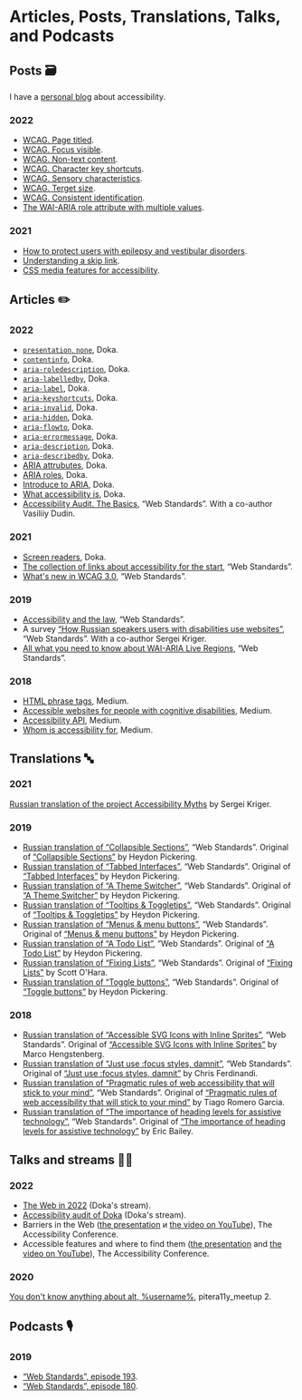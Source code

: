 # Articles, Posts, Translations, Talks, and Podcasts

## Posts 🗃️

I have a [personal blog](https://tatiana-fokina-blog.ru) about accessibility.

### 2022

- [WCAG. Page titled](https://tatiana-fokina-blog.ru/posts/wcag-page-titled/).
- [WCAG. Focus visible](https://tatiana-fokina-blog.ru/posts/wcag-focus-visible/).
- [WCAG. Non-text content](https://tatiana-fokina-blog.ru/posts/wcag-non-text-content/).
- [WCAG. Character key shortcuts](https://tatiana-fokina-blog.ru/posts/wcag-character-key/).
- [WCAG. Sensory characteristics](https://tatiana-fokina-blog.ru/posts/wcag-sensory-characteristics/).
- [WCAG. Terget size](https://tatiana-fokina-blog.ru/posts/wcag-target-size/).
- [WCAG. Consistent identification](https://tatiana-fokina-blog.ru/posts/wcag-consistent-identification/).
- [The WAI-ARIA role attribute with multiple values](https://tatiana-fokina-blog.ru/posts/aria-attribute-role-with-multiple-values/).

### 2021

- [How to protect users with epilepsy and vestibular disorders](https://tatiana-fokina-blog.ru/posts/how-to-protect-users-with-epilepsy-and-vd/).
- [Understanding a skip link](https://tatiana-fokina-blog.ru/posts/understanding-a-skip-link/).
- [CSS media features for accessibility](https://tatiana-fokina-blog.ru/posts/css-media-features-for-a11y/).

## Articles ✏️

### 2022

- [`presentation`, `none`](https://doka.guide/a11y/role-presentation-none/), Doka.
- [`contentinfo`](https://doka.guide/a11y/role-contentinfo/), Doka.
- [`aria-roledescription`](https://doka.guide/a11y/aria-roledescription/), Doka.
- [`aria-labelledby`](https://doka.guide/a11y/aria-labelledby/), Doka.
- [`aria-label`](https://doka.guide/a11y/aria-label/), Doka.
- [`aria-keyshortcuts`](https://doka.guide/a11y/aria-keyshortcuts/), Doka.
- [`aria-invalid`](https://doka.guide/a11y/aria-invalid/), Doka.
- [`aria-hidden`](https://doka.guide/a11y/aria-hidden/), Doka.
- [`aria-flowto`](https://doka.guide/a11y/aria-flowto/), Doka.
- [`aria-errormessage`](https://doka.guide/a11y/aria-errormessage/), Doka.
- [`aria-description`](https://doka.guide/a11y/aria-description/), Doka.
- [`aria-describedby`](https://doka.guide/a11y/aria-describedby/), Doka.
- [ARIA attrubutes](https://doka.guide/a11y/aria-attrs/), Doka.
- [ARIA roles](https://doka.guide/a11y/aria-roles/), Doka.
- [Introduce to ARIA](https://doka.guide/a11y/aria-intro/), Doka.
- [What accessibility is](https://doka.guide/a11y/chto-takoe-a11y/), Doka.
- [Accessibility Audit. The Basics](https://web-standards.ru/articles/a11y-audit-basics/), “Web Standards”. With a co-author Vasiliiy Dudin.

### 2021

- [Screen readers](https://doka.guide/html/screenreaders/), Doka.
- [The collection of links about accessibility for the start](https://web-standards.ru/articles/a11y-links/), “Web Standards”.
- [What's new in WCAG 3.0](https://web-standards.ru/articles/wcag3-changes/), “Web Standards”.

### 2019

- [Accessibility and the law](https://web-standards.ru/articles/a11y-and-law/), “Web Standards”.
- A survey [“How Russian speakers users with disabilities use websites”](https://web-standards.ru/articles/a11y-poll-2019/), “Web Standards”. With a co-author Sergei Kriger.
- [All what you need to know about WAI-ARIA Live Regions](https://web-standards.ru/articles/aria-live-regions/), “Web Standards”.

### 2018

- [HTML phrase tags](https://medium.com/@fokinatatiana/%D1%84%D1%80%D0%B0%D0%B7%D0%BE%D0%B2%D1%8B%D0%B5-%D1%82%D0%B5%D0%B3%D0%B8-%D0%B2-html-1b71f0b047), Medium.
- [Accessible websites for people with cognitive disabilities](https://medium.com/@fokinatatiana/%D0%B4%D0%BE%D1%81%D1%82%D1%83%D0%BF%D0%BD%D1%8B%D0%B5-%D1%81%D0%B0%D0%B9%D1%82%D1%8B-%D0%B4%D0%BB%D1%8F-%D0%BB%D1%8E%D0%B4%D0%B5%D0%B9-%D1%81-%D0%BA%D0%BE%D0%B3%D0%BD%D0%B8%D1%82%D0%B8%D0%B2%D0%BD%D1%8B%D0%BC%D0%B8-%D0%BD%D0%B0%D1%80%D1%83%D1%88%D0%B5%D0%BD%D0%B8%D1%8F%D0%BC%D0%B8-791e64974420), Medium.
- [Accessibility API](https://medium.com/@fokinatatiana/accessibility-api-%D0%B8-%D0%B4%D0%BE%D1%81%D1%82%D1%83%D0%BF%D0%BD%D0%BE%D1%81%D1%82%D1%8C-5a0a93931397), Medium.
- [Whom is accessibility for](https://medium.com/@fokinatatiana/%D0%BA%D0%BE%D0%BC%D1%83-%D0%BD%D1%83%D0%B6%D0%BD%D0%B0-%D0%B4%D0%BE%D1%81%D1%82%D1%83%D0%BF%D0%BD%D0%BE%D1%81%D1%82%D1%8C-%D0%B2-%D0%B2%D0%B5%D0%B1%D0%B5-6a86dc3e532f), Medium.

## Translations 🔤

### 2021
[Russian translation of the project Accessibility Myths](https://a11ymyths.com/ru/) by Sergei Kriger.

### 2019

- [Russian translation of “Collapsible Sections”](https://web-standards.ru/articles/collapsible-sections/), “Web Standards”. Original of [“Collapsible Sections”](https://inclusive-components.design/collapsible-sections/) by Heydon Pickering.
- [Russian translation of “Tabbed Interfaces”](https://web-standards.ru/articles/tabbed-interfaces/), “Web Standards”. Original of [“Tabbed Interfaces”](https://inclusive-components.design/tabbed-interfaces/) by Heydon Pickering.
- [Russian translation of “A Theme Switcher”](https://web-standards.ru/articles/theme-switcher/), “Web Standards”. Original of [“A Theme Switcher”](https://inclusive-components.design/a-theme-switcher/) by Heydon Pickering.
- [Russian translation of “Tooltips & Toggletips”](https://web-standards.ru/articles/tooltips-toggletips/), “Web Standards”. Original of [“Tooltips & Toggletips”](https://inclusive-components.design/tooltips-toggletips/) by Heydon Pickering.
- [Russian translation of “Menus & menu buttons”](https://web-standards.ru/articles/menu-buttons/), “Web Standards”. Original of [“Menus & menu buttons”](https://inclusive-components.design/menus-menu-buttons/) by Heydon Pickering.
- [Russian translation of “A Todo List”](https://web-standards.ru/articles/a-todo-list/), “Web Standards”. Original of [“A Todo List”](https://inclusive-components.design/a-todo-list/) by Heydon Pickering.
- [Russian translation of “Fixing Lists”](https://web-standards.ru/articles/fixing-lists/), “Web Standards”. Original of [“Fixing Lists”](https://www.scottohara.me/blog/2019/01/12/lists-and-safari.html) by Scott O'Hara.
- [Russian translation of “Toggle buttons”](https://web-standards.ru/articles/toggle-buttons/), “Web Standards”. Original of [“Toggle buttons”](https://inclusive-components.design/toggle-button/) by Heydon Pickering.

### 2018

- [Russian translation of “Accessible SVG Icons with Inline Sprites”](https://web-standards.ru/articles/accessible-svg-icons/), “Web Standards”. Original of [“Accessible SVG Icons with Inline Sprites”](https://www.24a11y.com/2018/accessible-svg-icons-with-inline-sprites/) by Marco Hengstenberg.
- [Russian translation of “Just use :focus styles, damnit”](https://web-standards.ru/articles/just-use-focus/), “Web Standards”. Original of [“Just use :focus styles, damnit”](https://gomakethings.com/just-use-focus-styles-damnit/) by Chris Ferdinandi.
- [Russian translation of “Pragmatic rules of web accessibility that will stick to your mind”](https://web-standards.ru/articles/pragmatic-a11y-rules/), “Web Standards”. Original of [“Pragmatic rules of web accessibility that will stick to your mind”](https://medium.com/free-code-camp/pragmatic-rules-of-web-accessibility-that-will-stick-to-your-mind-9d3eb85a1a28) by Tiago Romero Garcia.
- [Russian translation of “The importance of heading levels for assistive technology”](https://web-standards.ru/articles/heading-levels/), “Web Standards”. Original of [“The importance of heading levels for assistive technology”](https://webdesign.tutsplus.com/articles/the-importance-of-heading-levels-for-assistive-technology--cms-31753) by Eric Bailey.

## Talks and streams 👩‍🎤

### 2022

- [The Web in 2022](https://youtu.be/ZY-2VzzkmJg) (Doka's stream).
- [Accessibility audit of Doka](https://youtu.be/NaO57Py3JK4) (Doka's stream).
- Barriers in the Web ([the presentation](https://tatianafokina.github.io/talks/web-barriers/) и [the video on YouTube](https://youtu.be/-KLa5UBpK6o)), The Accessibility Conference.
- Accessible features and where to find them ([the presentation](https://docs.google.com/presentation/d/1yy_CoFHCSts4_bSJXofXT2rCSSfSR6T9NiLM02V_6_s/edit?usp=sharing) and [the video on YouTube](https://youtu.be/s8JwoE91xcA)), The Accessibility Conference.

### 2020

[You don't know anything about alt, %username%](https://youtu.be/bEj3qur8vjU), pitera11y_meetup 2.

## Podcasts 🎙️

### 2019

- [“Web Standards”, episode 193](https://web-standards.ru/podcast/193/).
- [“Web Standards”, episode 180](https://web-standards.ru/podcast/180/).
